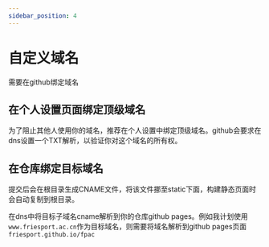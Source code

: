 ```yaml
---
sidebar_position: 4
---
```


# 自定义域名

需要在github绑定域名

## 在个人设置页面绑定顶级域名

为了阻止其他人使用你的域名，推荐在个人设置中绑定顶级域名。github会要求在dns设置一个TXT解析，以验证你对这个域名的所有权。

## 在仓库绑定目标域名

提交后会在根目录生成CNAME文件，将该文件挪至static下面，构建静态页面时会自动复制到根目录。

在dns中将目标子域名cname解析到你的仓库github pages。例如我计划使用`www.friesport.ac.cn`作为目标域名，则需要将域名解析到github pages页面`friesport.github.io/fpac`